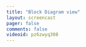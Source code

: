 ```yaml
---
title: "Block Diagram view"
layout: screencast 
pager: false
comments: false
videoid: pz6zwyq308
---
```

